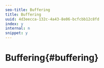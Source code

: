```yaml
---
seo-title: Buffering
title: Buffering
uuid: 4d3eecca-132c-4a43-8e06-bcfcbb12c8fd
index: y
internal: n
snippet: y
---
```


# Buffering{#buffering}

